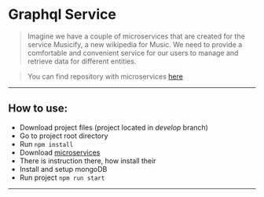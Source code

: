 # Graphql Service

> Imagine we have a couple of microservices that are created for the service Musicify, a new wikipedia for Music. We need to provide a comfortable and convenient service for our users to manage and retrieve data for different entities.

> You can find repository with microservices [here](https://github.com/rolling-scopes-school/node-graphql-service)

---

## How to use:
- Download project files (project located in *develop* branch)
- Go to project root directory
- Run `npm install`
- Download [microservices](https://github.com/rolling-scopes-school/node-graphql-service)
- There is instruction there, how install their
- Install and setup mongoDB
- Run project `npm run start`

---